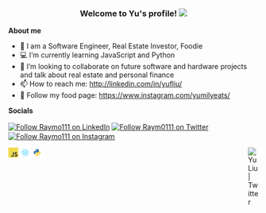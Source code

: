 <h3 align="center">
  Welcome to Yu's profile!
  <img src="https://media.giphy.com/media/hvRJCLFzcasrR4ia7z/giphy.gif" width="28">
</h3>

**About me**
- 👀 I am a Software Engineer, Real Estate Investor, Foodie
- 💻  I’m currently learning JavaScript and Python
- 💞️ I’m looking to collaborate on future software and hardware projects and talk about real estate and personal finance
- 📫 How to reach me: http://linkedin.com/in/yufliu/
- 🥘 Follow my food page: https://www.instagram.com/yumilyeats/

**Socials**

[<img src="https://raw.githubusercontent.com/yufliu/yufliu/master/socials/linkedin.png" height="40em" align="center" alt="Follow Raymo111 on LinkedIn" title="Follow Yu on LinkedIn"/>](https://linkedin.com/in/yufliu)
[<img src="https://raw.githubusercontent.com/yufliu/yufliu/master/socials/twitter.svg" height="40em" align="center" alt="Follow Raym0111 on Twitter" title="Follow Yu on Twitter"/>](https://twitter.com/yufliu)
[<img src="https://raw.githubusercontent.com/yufliu/yufliu/master/socials/instagram.svg" height="40em" align="center" alt="Follow Raymo111 on Instagram" title="Follow Yu on Instagram"/>](https://instagram.com/yu_creates)

<a href="https://twitter.com/yufliu">
  <img align="right" alt="Yu Liu | Twitter" width="21px" src="https://raw.githubusercontent.com/anuraghazra/anuraghazra/master/assets/twitter.svg" />
</a>





<code><img height="20" alt="javascript" src="https://raw.githubusercontent.com/github/explore/80688e429a7d4ef2fca1e82350fe8e3517d3494d/topics/javascript/javascript.png"></code>
<code><img height="20" alt="react" src="https://raw.githubusercontent.com/github/explore/80688e429a7d4ef2fca1e82350fe8e3517d3494d/topics/react/react.png"></code>
<code><img height="20" alt="python" src="https://raw.githubusercontent.com/github/explore/5c058a388828bb5fde0bcafd4bc867b5bb3f26f3/topics/python/python.png"></code>


<!---
yufliu/yufliu is a ✨ special ✨ repository because its `README.md` (this file) appears on your GitHub profile.
You can click the Preview link to take a look at your changes.
--->
